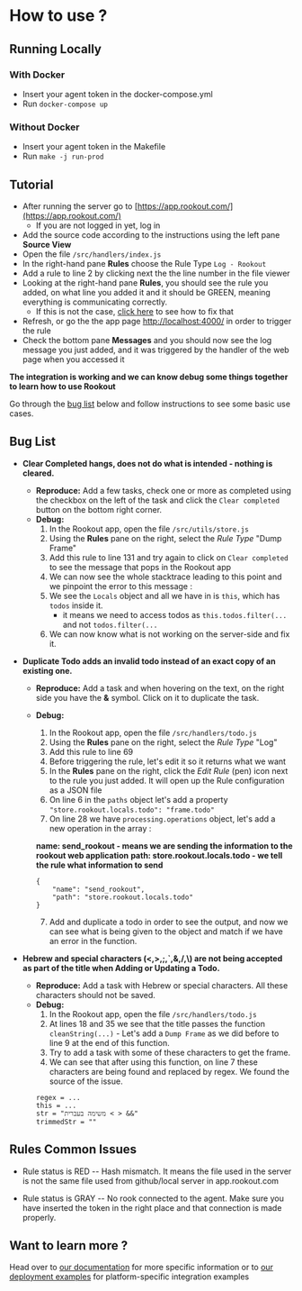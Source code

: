 # How to use ?

## Running Locally

### With Docker

- Insert your agent token in the docker-compose.yml
- Run `docker-compose up`

### Without Docker

- Insert your agent token in the Makefile
- Run `make -j run-prod`

## Tutorial

- After running the server go to [https://app.rookout.com/](https://app.rookout.com/)
    - If you are not logged in yet, log in
- Add the source code according to the instructions using the left pane **Source View**
- Open the file `/src/handlers/index.js`
- In the right-hand pane **Rules** choose the Rule Type `Log - Rookout`
- Add a rule to line 2 by clicking next the the line number in the file viewer
- Looking at the right-hand pane **Rules**, you should see the rule you added, on what line you added it and it should be GREEN, meaning everything is communicating correctly.
    - If this is not the case, [click here](#rules-common-issues) to see how to fix that
- Refresh, or go the the app page [http://localhost:4000/](http://localhost:4000/) in order to trigger the rule
- Check the bottom pane **Messages** and you should now see the log message you just added, and it was triggered by the handler of the web page when you accessed it

__The integration is working and we can know debug some things together to learn how to use Rookout__

Go through the [bug list](#bug-list) below and follow instructions to see some basic use cases.

## Bug List

- __Clear Completed hangs, does not do what is intended - nothing is cleared.__
    - **Reproduce:** Add a few tasks, check one or more as completed using the checkbox on the left of the task and click the `Clear completed` button on the bottom right corner.
    - **Debug:**  
        1. In the Rookout app, open the file `/src/utils/store.js`
        2. Using the **Rules** pane on the right, select the *Rule Type* "Dump Frame"
        3. Add this rule to line 131 and try again to click on `Clear completed` to see the message that pops in the Rookout app
        4. We can now see the whole stacktrace leading to this point and we pinpoint the error to this message :
        5. We see the `Locals` object and all we have in is `this`, which has `todos` inside it.
            - it means we need to access todos as `this.todos.filter(...` and not `todos.filter(...`
        6. We can now know what is not working on the server-side and fix it.

- __Duplicate Todo adds an invalid todo instead of an exact copy of an existing one.__
    - **Reproduce:** Add a task and when hovering on the text, on the right side you have the **&** symbol. Click on it to duplicate the task.
    - **Debug:**
        1. In the Rookout app, open the file `/src/handlers/todo.js`
        2. Using the **Rules** pane on the right, select the *Rule Type* "Log"
        3. Add this rule to line 69
        4. Before triggering the rule, let's edit it so it returns what we want
        5. In the **Rules** pane on the right, click the *Edit Rule* (pen) icon next to the rule you just added. It will open up the Rule configuration as a JSON file
        6. On line 6 in the `paths` object let's add a property `"store.rookout.locals.todo": "frame.todo"`
        7. On line 28 we have `processing.operations` object, let's add a new operation in the array :

        __name: send_rookout - means we are sending the information to the rookout web application__
        __path: store.rookout.locals.todo - we tell the rule what information to send__

        ```
        {
            "name": "send_rookout",
            "path": "store.rookout.locals.todo"
        }
        ```
        
        7. Add and duplicate a todo in order to see the output, and now we can see what is being given to the object and match if we have an error in the function.

- __Hebrew and special characters (<,>,;,`,&,/,\\) are not being accepted as part of the title when Adding or Updating a Todo.__
    - **Reproduce:** Add a task with Hebrew or special characters. All these characters should not be saved.
    - **Debug:**
        1. In the Rookout app, open the file `/src/handlers/todo.js`
        2. At lines 18 and 35 we see that the title passes the function `cleanString(...)` - Let's add a `Dump Frame` as we did before to line 9 at the end of this function.
        3. Try to add a task with some of these characters to get the frame.
        4. We can see that after using this function, on line 7 these characters are being found and replaced by regex. We found the source of the issue.
        ```
        regex = ...
        this = ...
        str = "משימה בעברית < > &&"
        trimmedStr = ""
        ```


## Rules Common Issues

- Rule status is RED -- Hash mismatch. It means the file used in the server is not the same file used from github/local server in app.rookout.com

- Rule status is GRAY -- No rook connected to the agent. Make sure you have inserted the token in the right place and that connection is made properly.

## Want to learn more ?

Head over to [our documentation](https://rookout.github.io/) for more specific information
or to [our deployment examples](https://github.com/Rookout/deployment-examples) for platform-specific integration examples